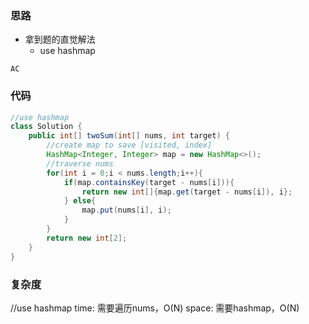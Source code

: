### 思路

- 拿到题的直觉解法
    - use hashmap

`AC`

### 代码
```java
//use hashmap
class Solution {
    public int[] twoSum(int[] nums, int target) {
        //create map to save [visited, index]
        HashMap<Integer, Integer> map = new HashMap<>();
        //traverse nums
        for(int i = 0;i < nums.length;i++){
            if(map.containsKey(target - nums[i])){
                return new int[]{map.get(target - nums[i]), i};
            } else{
                map.put(nums[i], i);
            }
        }
        return new int[2];
    }
}
```

### 复杂度

//use hashmap
time: 需要遍历nums，O(N)
space: 需要hashmap，O(N)